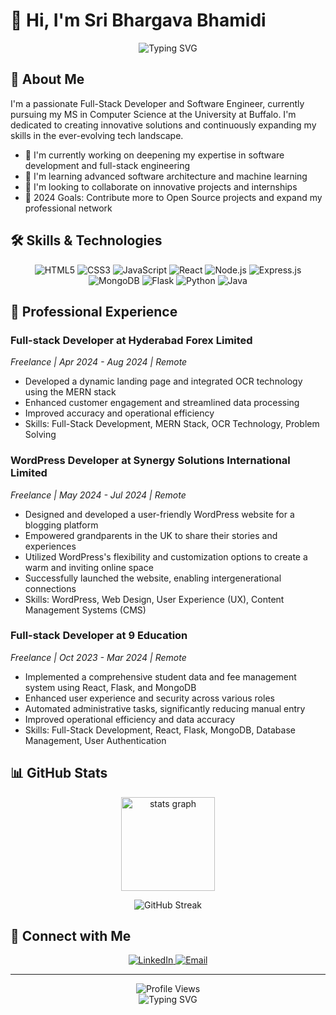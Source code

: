 # 👋 Hi, I'm Sri Bhargava Bhamidi

<div align="center">
  <img src="https://readme-typing-svg.herokuapp.com?font=Fira+Code&pause=1000&color=2E9EF7&center=true&vCenter=true&width=435&lines=MS+Computer+Science+%40+University+at+Buffalo;Full-Stack+Developer;Software+Engineer;Innovation+Seeker;Freelancer" alt="Typing SVG" />
</div>

## 🚀 About Me

I'm a passionate Full-Stack Developer and Software Engineer, currently pursuing my MS in Computer Science at the University at Buffalo. I'm dedicated to creating innovative solutions and continuously expanding my skills in the ever-evolving tech landscape.

- 🔭 I'm currently working on deepening my expertise in software development and full-stack engineering
- 🌱 I'm learning advanced software architecture and machine learning
- 👯 I'm looking to collaborate on innovative projects and internships
- 🎯 2024 Goals: Contribute more to Open Source projects and expand my professional network

## 🛠️ Skills & Technologies

<p align="center">
  <img src="https://img.shields.io/badge/HTML5-E34F26?style=for-the-badge&logo=html5&logoColor=white" alt="HTML5" />
  <img src="https://img.shields.io/badge/CSS3-1572B6?style=for-the-badge&logo=css3&logoColor=white" alt="CSS3" />
  <img src="https://img.shields.io/badge/JavaScript-F7DF1E?style=for-the-badge&logo=javascript&logoColor=black" alt="JavaScript" />
  <img src="https://img.shields.io/badge/React-20232A?style=for-the-badge&logo=react&logoColor=61DAFB" alt="React" />
  <img src="https://img.shields.io/badge/Node.js-43853D?style=for-the-badge&logo=node.js&logoColor=white" alt="Node.js" />
  <img src="https://img.shields.io/badge/Express.js-404D59?style=for-the-badge" alt="Express.js" />
  <img src="https://img.shields.io/badge/MongoDB-4EA94B?style=for-the-badge&logo=mongodb&logoColor=white" alt="MongoDB" />
  <img src="https://img.shields.io/badge/Flask-000000?style=for-the-badge&logo=flask&logoColor=white" alt="Flask" />
  <img src="https://img.shields.io/badge/Python-3776AB?style=for-the-badge&logo=python&logoColor=white" alt="Python" />
  <img src="https://img.shields.io/badge/Java-ED8B00?style=for-the-badge&logo=java&logoColor=white" alt="Java" />
</p>

## 💼 Professional Experience

### Full-stack Developer at Hyderabad Forex Limited
*Freelance | Apr 2024 - Aug 2024 | Remote*
- Developed a dynamic landing page and integrated OCR technology using the MERN stack
- Enhanced customer engagement and streamlined data processing
- Improved accuracy and operational efficiency
- Skills: Full-Stack Development, MERN Stack, OCR Technology, Problem Solving

### WordPress Developer at Synergy Solutions International Limited
*Freelance | May 2024 - Jul 2024 | Remote*
- Designed and developed a user-friendly WordPress website for a blogging platform
- Empowered grandparents in the UK to share their stories and experiences
- Utilized WordPress's flexibility and customization options to create a warm and inviting online space
- Successfully launched the website, enabling intergenerational connections
- Skills: WordPress, Web Design, User Experience (UX), Content Management Systems (CMS)

### Full-stack Developer at 9 Education
*Freelance | Oct 2023 - Mar 2024 | Remote*
- Implemented a comprehensive student data and fee management system using React, Flask, and MongoDB
- Enhanced user experience and security across various roles
- Automated administrative tasks, significantly reducing manual entry
- Improved operational efficiency and data accuracy
- Skills: Full-Stack Development, React, Flask, MongoDB, Database Management, User Authentication

## 📊 GitHub Stats

<p align="center">
  <img height="150" src="https://github-readme-stats.vercel.app/api?username=Bhargava1424&hide_title=false&hide_rank=false&show_icons=true&include_all_commits=true&count_private=true&disable_animations=false&theme=dark&locale=en&hide_border=false&order=1" alt="stats graph">
</p>

<p align="center">
  <img src="https://github-readme-streak-stats.herokuapp.com/?user=Bhargava1424&theme=dark" alt="GitHub Streak">
</p>

## 🤝 Connect with Me

<p align="center">
  <a href="https://www.linkedin.com/in/sribhargavabhamidi/">
    <img src="https://img.shields.io/badge/LinkedIn-0077B5?style=for-the-badge&logo=linkedin&logoColor=white" alt="LinkedIn" />
  </a>
  <a href="mailto:sribhargava2002@gmail.com">
    <img src="https://img.shields.io/badge/Email-D14836?style=for-the-badge&logo=gmail&logoColor=white" alt="Email" />
  </a>
</p>

---

<div align="center">
  <img src="https://komarev.com/ghpvc/?username=sribhargavabhamidi&color=blue&style=flat-square&label=Profile+Views" alt="Profile Views" />
</div>

<div align="center">
  <img src="https://readme-typing-svg.herokuapp.com?font=Fira+Code&pause=1000&color=2E9EF7&center=true&vCenter=true&width=435&lines=Thanks+for+visiting!;Let's+connect+and+innovate+together!" alt="Typing SVG" />
</div>

